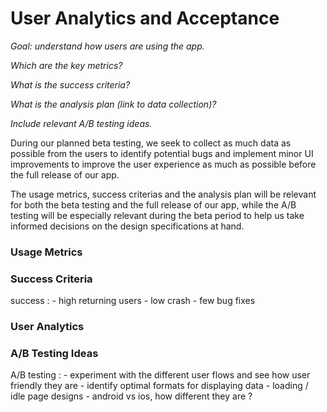 # User Analytics and Acceptance

*Goal: understand how users are using the app.*

*Which are the key metrics?*

*What is the success criteria?*

*What is the analysis plan (link to data collection)?*

*Include relevant A/B testing ideas.*

During our planned beta testing, we seek to collect as much data as possible from the users to identify potential bugs and implement minor UI improvements to improve the user experience as much as possible before the full release of our app. 

The usage metrics, success criterias and the analysis plan will be relevant for both the beta testing and the full release of our app, while the A/B testing will be especially relevant during the beta period to help us take informed decisions on the design specifications at hand.

### Usage Metrics

### Success Criteria
success :
    - high returning users
    - low crash
    - few bug fixes

### User Analytics

### A/B Testing Ideas
A/B testing :
    - experiment with the different user flows and see how user friendly they are
    - identify optimal formats for displaying data
    - loading / idle page designs
    - android vs ios, how different they are ?


